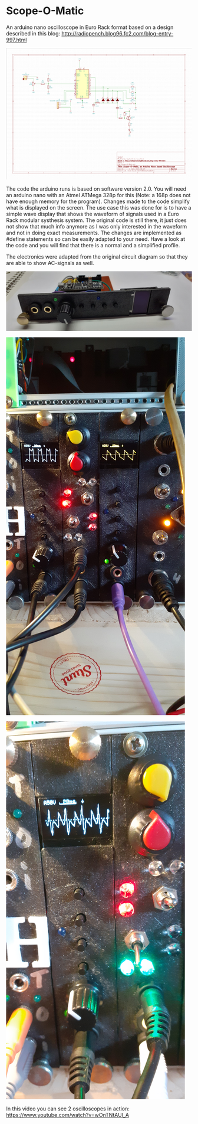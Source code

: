 # Scope-O-Matic

An arduino nano oscilloscope in Euro Rack format based on a design described in this blog: http://radiopench.blog96.fc2.com/blog-entry-997.html

![Scope-O-Matic oscilloscope](Scope-O-Matic_v0.1.png)

The code the arduino runs is based on software version 2.0. You will need an arduino nano with an Atmel ATMega 328p for this (Note: a 168p does not have enough memory for the program). Changes made to the code simplify what is displayed on the screen. The use case this was done for is to have a simple wave display that shows the waveform of signals used in a Euro Rack modular systhesis system. The original code is still there, it just does not show that much info anymore as I was only interested in the waveform and not in doing exact measurements. The changes are implemented as #define statements so can be easily adapted to your need. Have a look at the code and you will find that there is a normal and a simplified profile.

The electronics were adapted from the original circuit diagram so that they are able to show AC-signals as well.


![Scope-O-Matic Euro Rack](pictures/20200804_174836.jpg)

![Scope-O-Matic Euro Rack](pictures/20200807_170215.jpg)

![Scope-O-Matic Euro Rack](pictures/20200807_165817.jpg)

In this video you can see 2 oscilloscopes in action: https://www.youtube.com/watch?v=wOnTNtAUl_A
